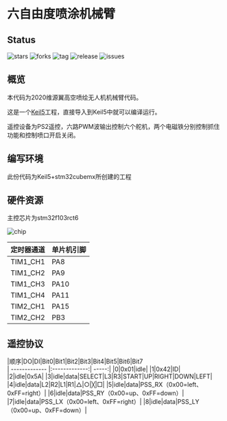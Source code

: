 # 六自由度喷涂机械臂

## Status

![stars](https://img.shields.io/github/stars/uav-operation-system/Robotic_Arm_for_UAV.svg) ![forks](https://img.shields.io/github/forks/uav-operation-system/Robotic_Arm_for_UAV.svg) ![tag](https://img.shields.io/github/tag/uav-operation-system/Robotic_Arm_for_UAV.svg) ![release](https://img.shields.io/github/release/uav-operation-system/Robotic_Arm_for_UAV.svg) ![issues](https://img.shields.io/github/issues/uav-operation-system/Robotic_Arm_for_UAV.svg)

## 概览

本代码为2020维源翼高空喷绘无人机机械臂代码。

这是一个[Keil5](http://www.keil.com/)工程，直接导入到Keil5中就可以编译运行。

遥控设备为PS2遥控，六路PWM波输出控制六个舵机，两个电磁铁分别控制抓住功能和控制喷口开启关闭。

## 编写环境

此份代码为Keil5+stm32cubemx所创建的工程

## 硬件资源

主控芯片为stm32f103rct6

![chip](https://github.com/uav-operation-system/Drone_Master_PID/raw/master/chip.png)

|定时器通道|单片机引脚|
|-|-|
|TIM1_CH1|PA8|
|TIM1_CH2|PA9|
|TIM1_CH3|PA10|
|TIM1_CH4|PA11|
|TIM2_CH1|PA15|
|TIM2_CH2|PB3|
 
## 遥控协议

|顺序|DO|DI|Bit0|Bit1|Bit2|Bit3|Bit4|Bit5|Bit6|Bit7  
| ------------- |:-------------:| -----:|
|0|0x01|idle|
|1|0x42|ID|  
|2|idle|0x5A|
|3|idle|data|SELECT|L3|R3|START|UP|RIGHT|DOWN|LEFT|
|4|idle|data|L2|R2|L1|R1|△|○|╳|□|
|5|idle|data|PSS_RX（0x00=left、0xFF=right）|
|6|idle|data|PSS_RY（0x00=up、0xFF=down）|
|7|idle|data|PSS_LX（0x00=left、0xFF=right）|
|8|idle|data|PSS_LY（0x00=up、0xFF=down）|
